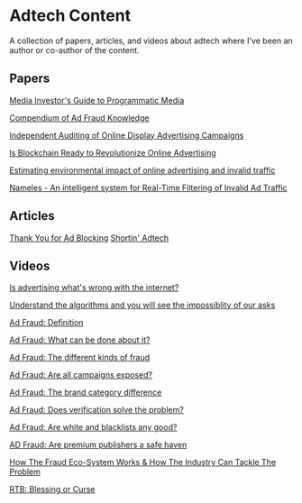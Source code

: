 # Adtech Content
A collection of papers, articles, and videos about adtech where I've been an author or co-author of the content.

## Papers

[Media Investor's Guide to Programmatic Media](https://www.wfanet.org/app/uploads/2017/04/programmatic.pdf)

[Compendium of Ad Fraud Knowledge](https://www.wfanet.org/app/uploads/2017/04/WFA_Compendium_Of_Ad_Fraud_Knowledge.pdf)

[Independent Auditing of Online Display Advertising Campaigns](http://eprints.networks.imdea.org/1480/1/p120-callejo.pdf)

[Is Blockchain Ready to Revolutionize Online Advertising](https://ieeexplore.ieee.org/stamp/stamp.jsp?tp=&arnumber=8478235)

[Estimating environmental impact of online advertising and invalid traffic]()

[Nameles - An intelligent system for Real-Time Filtering of Invalid Ad Traffic]()

## Articles 

[Thank You for Ad Blocking]()
[Shortin' Adtech]()

## Videos

[Is advertising what's wrong with the internet?](https://www.youtube.com/watch?v=Ua1pU3WjY_g&t=)

[Understand the algorithms and you will see the impossiblity of our asks](https://www.youtube.com/watch?v=U__Jx5AIMVE)

[Ad Fraud: Definition](https://www.youtube.com/watch?v=sRODOpieV4s&t=208s)

[Ad Fraud: What can be done about it?](https://www.youtube.com/watch?v=70SujwtHWVU)

[Ad Fraud: The different kinds of fraud](https://www.youtube.com/watch?v=SmHfc9htB6o)

[Ad Fraud: Are all campaigns exposed?](https://www.youtube.com/watch?v=a24YFrP_IRo)

[Ad Fraud: The brand category difference](https://www.youtube.com/watch?v=vmWtd23Mwts)

[Ad Fraud: Does verification solve the problem?](https://www.youtube.com/watch?v=ssQIBlA_5AY&t=135s)

[Ad Fraud: Are white and blacklists any good?](https://www.youtube.com/watch?v=tvun7qVfB1U&t=2s)

[AD Fraud: Are premium publishers a safe haven](https://www.youtube.com/watch?v=GGDd9r0HQJI)

[How The Fraud Eco-System Works & How The Industry Can Tackle The Problem](https://www.youtube.com/watch?v=PwEfwgN51Jc)

[RTB: Blessing or Curse](https://www.youtube.com/watch?v=7PMK1qyO4v4)
